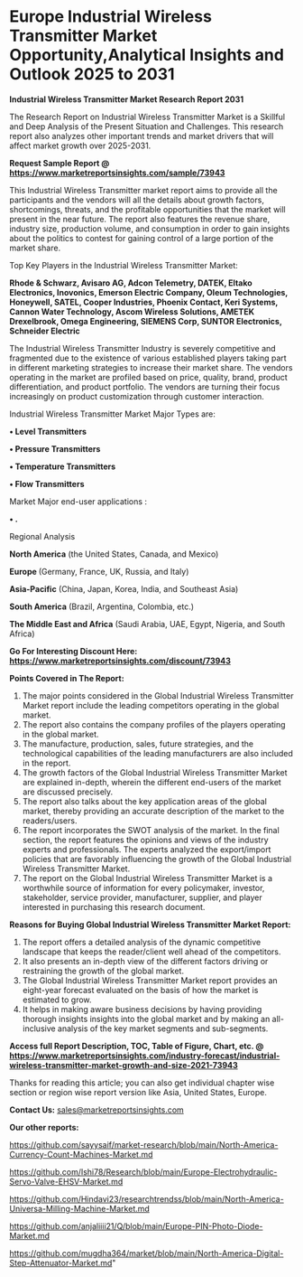 # Europe Industrial Wireless Transmitter Market Opportunity,Analytical Insights and Outlook 2025 to 2031

<strong>Industrial Wireless Transmitter Market Research Report 2031</strong>

The Research Report on Industrial Wireless Transmitter Market is a Skillful and Deep Analysis of the Present Situation and Challenges. This research report also analyzes other important trends and market drivers that will affect market growth over 2025-2031.

<strong>Request Sample Report @ <a href=https://www.marketreportsinsights.com/sample/73943>https://www.marketreportsinsights.com/sample/73943</a></strong>

This Industrial Wireless Transmitter market report aims to provide all the participants and the vendors will all the details about growth factors, shortcomings, threats, and the profitable opportunities that the market will present in the near future. The report also features the revenue share, industry size, production volume, and consumption in order to gain insights about the politics to contest for gaining control of a large portion of the market share.

Top Key Players in the Industrial Wireless Transmitter Market:

<strong>Rhode & Schwarz, Avisaro AG, Adcon Telemetry, DATEK, Eltako Electronics, Inovonics, Emerson Electric Company, Oleum Technologies, Honeywell, SATEL, Cooper Industries, Phoenix Contact, Keri Systems, Cannon Water Technology, Ascom Wireless Solutions, AMETEK Drexelbrook, Omega Engineering, SIEMENS Corp, SUNTOR Electronics, Schneider Electric</strong>

The Industrial Wireless Transmitter Industry is severely competitive and fragmented due to the existence of various established players taking part in different marketing strategies to increase their market share. The vendors operating in the market are profiled based on price, quality, brand, product differentiation, and product portfolio. The vendors are turning their focus increasingly on product customization through customer interaction.

Industrial Wireless Transmitter Market Major Types are:

<strong>• Level Transmitters

• Pressure Transmitters

• Temperature Transmitters

• Flow Transmitters</strong>

Market Major end-user applications :

<strong>• .</strong>

Regional Analysis

</u><strong><b>North America</b></strong> (the United States, Canada, and Mexico)

<strong><b>Europe </b></strong>(Germany, France, UK, Russia, and Italy)

<strong><b>Asia-Pacific</b></strong> (China, Japan, Korea, India, and Southeast Asia)

<strong><b>South America</b></strong> (Brazil, Argentina, Colombia, etc.)

<strong><b>The Middle East and Africa</b></strong> (Saudi Arabia, UAE, Egypt, Nigeria, and South Africa)

<strong>Go For Interesting Discount Here: <a href=https://www.marketreportsinsights.com/discount/73943>https://www.marketreportsinsights.com/discount/73943</a></strong>

<strong>Points Covered in The Report:</strong>
<ol>
  <li>The major points considered in the Global Industrial Wireless Transmitter Market report include the leading competitors operating in the global market.</li>
  <li>The report also contains the company profiles of the players operating in the global market.</li>
  <li>The manufacture, production, sales, future strategies, and the technological capabilities of the leading manufacturers are also included in the report.</li>
  <li>The growth factors of the Global Industrial Wireless Transmitter Market are explained in-depth, wherein the different end-users of the market are discussed precisely.</li>
  <li>The report also talks about the key application areas of the global market, thereby providing an accurate description of the market to the readers/users.</li>
  <li>The report incorporates the SWOT analysis of the market. In the final section, the report features the opinions and views of the industry experts and professionals. The experts analyzed the export/import policies that are favorably influencing the growth of the Global Industrial Wireless Transmitter Market.</li>
  <li>The report on the Global Industrial Wireless Transmitter Market is a worthwhile source of information for every policymaker, investor, stakeholder, service provider, manufacturer, supplier, and player interested in purchasing this research document.</li>
</ol>
<strong>Reasons for Buying Global Industrial Wireless Transmitter Market Report:</strong>

<ol>
  <li>The report offers a detailed analysis of the dynamic competitive landscape that keeps the reader/client well ahead of the competitors.</li>
  <li>It also presents an in-depth view of the different factors driving or restraining the growth of the global market.</li>
  <li>The Global Industrial Wireless Transmitter Market report provides an eight-year forecast evaluated on the basis of how the market is estimated to grow.</li>
  <li>It helps in making aware business decisions by having providing thorough insights insights into the global market and by making an all-inclusive analysis of the key market segments and sub-segments.</li>
</ol>
<strong>Access full Report Description, TOC, Table of Figure, Chart, etc. @ <a href=https://www.marketreportsinsights.com/industry-forecast/industrial-wireless-transmitter-market-growth-and-size-2021-73943>https://www.marketreportsinsights.com/industry-forecast/industrial-wireless-transmitter-market-growth-and-size-2021-73943</a></strong>


Thanks for reading this article; you can also get individual chapter wise section or region wise report version like Asia, United States, Europe.

<strong>Contact Us:</strong>
sales@marketreportsinsights.com

<strong>Our other reports:</strong>

<a href=https://github.com/sayysaif/market-research/blob/main/North-America-Currency-Count-Machines-Market.md>https://github.com/sayysaif/market-research/blob/main/North-America-Currency-Count-Machines-Market.md</a>

<a href=https://github.com/Ishi78/Research/blob/main/Europe-Electrohydraulic-Servo-Valve-EHSV-Market.md>https://github.com/Ishi78/Research/blob/main/Europe-Electrohydraulic-Servo-Valve-EHSV-Market.md</a>

<a href=https://github.com/Hindavi23/researchtrendss/blob/main/North-America-Universa-Milling-Machine-Market.md>https://github.com/Hindavi23/researchtrendss/blob/main/North-America-Universa-Milling-Machine-Market.md</a>

<a href=https://github.com/anjaliiii21/Q/blob/main/Europe-PIN-Photo-Diode-Market.md>https://github.com/anjaliiii21/Q/blob/main/Europe-PIN-Photo-Diode-Market.md</a>

<a href=https://github.com/mugdha364/market/blob/main/North-America-Digital-Step-Attenuator-Market.md>https://github.com/mugdha364/market/blob/main/North-America-Digital-Step-Attenuator-Market.md</a>"
